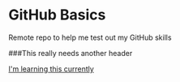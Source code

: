 GitHub Basics
=============================
Remote repo to help me test out my GitHub skills

###This really needs another header

[I'm learning this currently](http://www.lynda.com)

